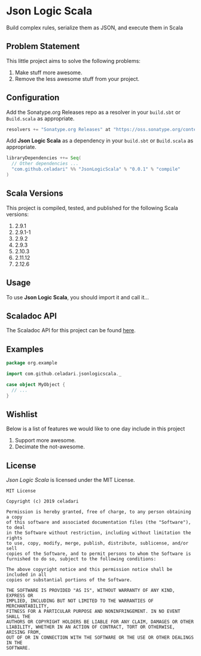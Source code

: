 # Json Logic Scala
Build complex rules, serialize them as JSON, and execute them in Scala

## Problem Statement

This little project aims to solve the following problems:

1. Make stuff more awesome.
2. Remove the less awesome stuff from your project.

## Configuration

Add the Sonatype.org Releases repo as a resolver in your `build.sbt` or `Build.scala` as appropriate.

```scala
resolvers += "Sonatype.org Releases" at "https://oss.sonatype.org/content/repositories/releases/"
```

Add **Json Logic Scala** as a dependency in your `build.sbt` or `Build.scala` as appropriate.

```scala
libraryDependencies ++= Seq(
  // Other dependencies ...
  "com.github.celadari" %% "JsonLogicScala" % "0.0.1" % "compile"
)
```

## Scala Versions

This project is compiled, tested, and published for the following Scala versions:

1. 2.9.1
2. 2.9.1-1
3. 2.9.2
4. 2.9.3
5. 2.10.3
6. 2.11.12
7. 2.12.6


## Usage

To use **Json Logic Scala**, you should import it and call it...

## Scaladoc API

The Scaladoc API for this project can be found [here](http://celadari.github.io/json-logic-scala/latest/api).

## Examples

```scala
package org.example

import com.github.celadari.jsonlogicscala._

case object MyObject {
  // ...
}
```

## Wishlist

Below is a list of features we would like to one day include in this project

1. Support more awesome.
2. Decimate the not-awesome.

## License

*Json Logic Scala* is licensed under the MIT License.

    MIT License

    Copyright (c) 2019 celadari

    Permission is hereby granted, free of charge, to any person obtaining a copy
    of this software and associated documentation files (the "Software"), to deal
    in the Software without restriction, including without limitation the rights
    to use, copy, modify, merge, publish, distribute, sublicense, and/or sell
    copies of the Software, and to permit persons to whom the Software is
    furnished to do so, subject to the following conditions:

    The above copyright notice and this permission notice shall be included in all
    copies or substantial portions of the Software.

    THE SOFTWARE IS PROVIDED "AS IS", WITHOUT WARRANTY OF ANY KIND, EXPRESS OR
    IMPLIED, INCLUDING BUT NOT LIMITED TO THE WARRANTIES OF MERCHANTABILITY,
    FITNESS FOR A PARTICULAR PURPOSE AND NONINFRINGEMENT. IN NO EVENT SHALL THE
    AUTHORS OR COPYRIGHT HOLDERS BE LIABLE FOR ANY CLAIM, DAMAGES OR OTHER
    LIABILITY, WHETHER IN AN ACTION OF CONTRACT, TORT OR OTHERWISE, ARISING FROM,
    OUT OF OR IN CONNECTION WITH THE SOFTWARE OR THE USE OR OTHER DEALINGS IN THE
    SOFTWARE.
